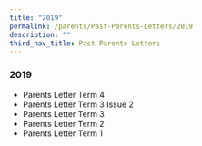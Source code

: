 ```yaml
---
title: "2019"
permalink: /parents/Past-Parents-Letters/2019
description: ""
third_nav_title: Past Parents Letters
---
```

### 2019
* Parents Letter Term 4
* Parents Letter Term 3 Issue 2
* Parents Letter Term 3
* Parents Letter Term 2
* Parents Letter Term 1